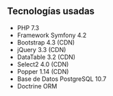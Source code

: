 ## Tecnologías usadas
- PHP 7.3
- Framework Symfony 4.2
- Bootstrap 4.3 (CDN)
- jQuery 3.3 (CDN)
- DataTable 3.2 (CDN)
- Select2 4.0 (CDN)
- Popper 1.14 (CDN)
- Base de Datos PostgreSQL 10.7
- Doctrine ORM
